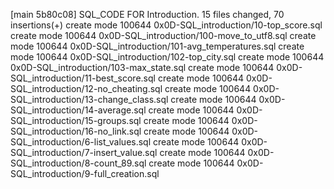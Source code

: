 [main 5b80c08] SQL_CODE FOR  Introduction.
 15 files changed, 70 insertions(+)
 create mode 100644 0x0D-SQL_introduction/10-top_score.sql
 create mode 100644 0x0D-SQL_introduction/100-move_to_utf8.sql
 create mode 100644 0x0D-SQL_introduction/101-avg_temperatures.sql
 create mode 100644 0x0D-SQL_introduction/102-top_city.sql
 create mode 100644 0x0D-SQL_introduction/103-max_state.sql
 create mode 100644 0x0D-SQL_introduction/11-best_score.sql
 create mode 100644 0x0D-SQL_introduction/12-no_cheating.sql
 create mode 100644 0x0D-SQL_introduction/13-change_class.sql
 create mode 100644 0x0D-SQL_introduction/14-average.sql
 create mode 100644 0x0D-SQL_introduction/15-groups.sql
 create mode 100644 0x0D-SQL_introduction/16-no_link.sql
 create mode 100644 0x0D-SQL_introduction/6-list_values.sql
 create mode 100644 0x0D-SQL_introduction/7-insert_value.sql
 create mode 100644 0x0D-SQL_introduction/8-count_89.sql
 create mode 100644 0x0D-SQL_introduction/9-full_creation.sql
